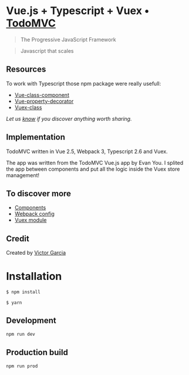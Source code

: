 # Vue.js + Typescript + Vuex • [TodoMVC](http://todomvc.com)

> The Progressive JavaScript Framework

> Javascript that scales


## Resources

To work with Typescript those npm package were really usefull:

- [Vue-class-component](https://github.com/vuejs/vue-class-component)
- [Vue-property-decorator](https://github.com/kaorun343/vue-property-decorator)
- [Vuex-class](https://github.com/ktsn/vuex-class)


*Let us [know](https://github.com/tastejs/todomvc/issues) if you discover anything worth sharing.*


## Implementation

TodoMVC written in Vue 2.5, Webpack 3, Typescript 2.6 and Vuex.

The app was written from the TodoMVC Vue.js app by Evan You.
I splited the app between components and put all the logic inside the Vuex store management!

## To discover more

* [Components](https://github.com/victorgarciaesgi/Vue-Typescript-TodoMvc/tree/master/src/components)
* [Webpack config](https://github.com/victorgarciaesgi/Vue-Typescript-TodoMvc/tree/master/config)
* [Vuex module](https://github.com/victorgarciaesgi/Vue-Typescript-TodoMvc/blob/master/src/store/TodoStore.ts)

## Credit

Created by [Victor Garcia](http://garciavictor.fr)

# Installation

```bash
$ npm install
```

```
$ yarn
```

## Development

```bash
npm run dev
```

## Production build

```bash
npm run prod
```